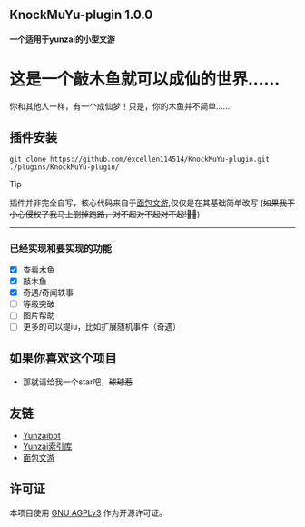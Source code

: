 ## KnockMuYu-plugin 1.0.0
#### 一个适用于yunzai的小型文游

# 这是一个敲木鱼就可以成仙的世界......
你和其他人一样，有一个成仙梦！只是，你的木鱼并不简单......

## 插件安装
```
git clone https://github.com/excellen114514/KnockMuYu-plugin.git ./plugins/KnockMuYu-plugin/
```
> [!TIP]
> 插件并非完全自写，核心代码来自于[面包文游](https://gitee.com/Tloml-Starry/Bread-Shop),仅仅是在其基础简单改写
> (~~如果我不小心侵权了我马上删掉跑路，对不起对不起对不起!🙏🙏~~)
---
### 已经实现和要实现的功能
- [x] 查看木鱼
- [x] 敲木鱼
- [x] 奇遇/奇闻轶事
- [ ] 等级突破
- [ ] 图片帮助
- [ ] 更多的可以提iu，比如扩展随机事件（奇遇）

## 如果你喜欢这个项目
- 那就请给我一个star吧，~~球球惹~~

## 友链
- [Yunzaibot](https://gitee.com/Le-niao/Yunzai-Bot)
- [Yunzai索引库](https://github.com/yhArcadia/Yunzai-Bot-plugins-index)
- [面包文游](https://gitee.com/Tloml-Starry/Bread-Shop)

## 许可证

本项目使用 [GNU AGPLv3](https://choosealicense.com/licenses/agpl-3.0/) 作为开源许可证。
